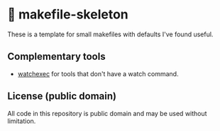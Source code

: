 # 🦴 makefile-skeleton

These is a template for small makefiles with defaults I've found useful.

## Complementary tools

- [watchexec](https://watchexec.github.io) for tools that don't have a watch
  command.

## License (public domain)

All code in this repository is public domain and may be used without limitation.
